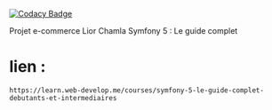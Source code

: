 [![Codacy Badge](https://app.codacy.com/project/badge/Grade/31e1698f5b264f0bb53f49ab4ac6b6d3)](https://www.codacy.com/gh/fra9106/e-commerce-lior-chamla/dashboard?utm_source=github.com&amp;utm_medium=referral&amp;utm_content=fra9106/e-commerce-lior-chamla&amp;utm_campaign=Badge_Grade)

Projet e-commerce Lior Chamla Symfony 5 : Le guide complet 

# lien :
```
https://learn.web-develop.me/courses/symfony-5-le-guide-complet-debutants-et-intermediaires

